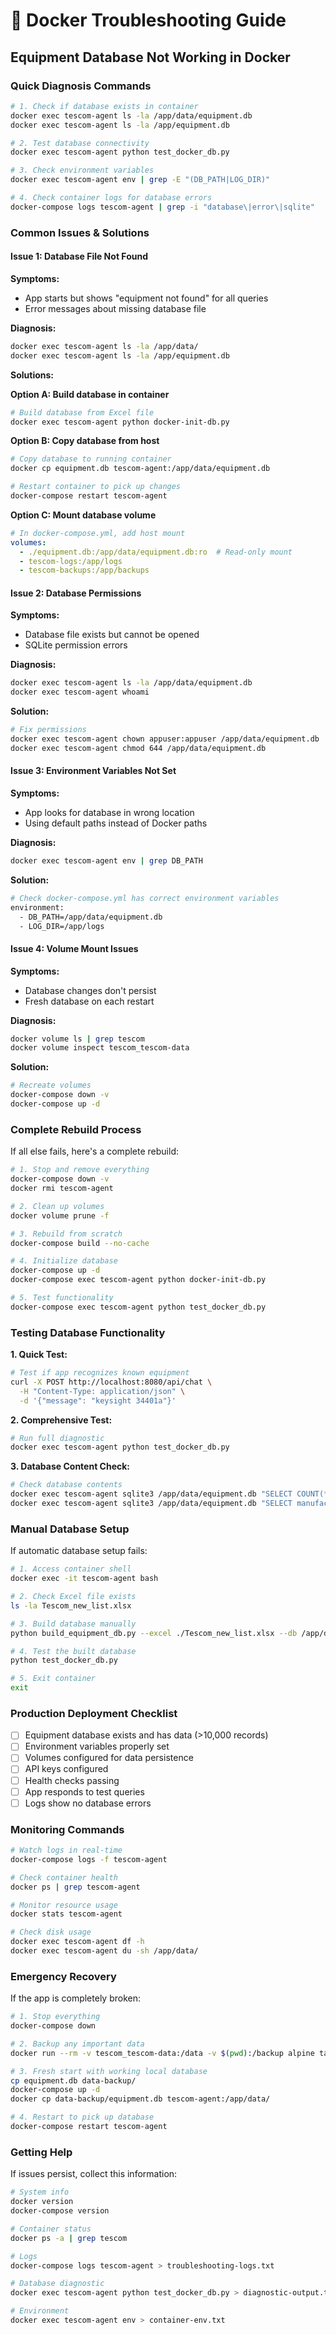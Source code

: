 # 🔧 Docker Troubleshooting Guide

## Equipment Database Not Working in Docker

### Quick Diagnosis Commands

```bash
# 1. Check if database exists in container
docker exec tescom-agent ls -la /app/data/equipment.db
docker exec tescom-agent ls -la /app/equipment.db

# 2. Test database connectivity
docker exec tescom-agent python test_docker_db.py

# 3. Check environment variables
docker exec tescom-agent env | grep -E "(DB_PATH|LOG_DIR)"

# 4. Check container logs for database errors
docker-compose logs tescom-agent | grep -i "database\|error\|sqlite"
```

### Common Issues & Solutions

#### Issue 1: Database File Not Found

**Symptoms:**
- App starts but shows "equipment not found" for all queries
- Error messages about missing database file

**Diagnosis:**
```bash
docker exec tescom-agent ls -la /app/data/
docker exec tescom-agent ls -la /app/equipment.db
```

**Solutions:**

**Option A: Build database in container**
```bash
# Build database from Excel file
docker exec tescom-agent python docker-init-db.py
```

**Option B: Copy database from host**
```bash
# Copy database to running container
docker cp equipment.db tescom-agent:/app/data/equipment.db

# Restart container to pick up changes
docker-compose restart tescom-agent
```

**Option C: Mount database volume**
```yaml
# In docker-compose.yml, add host mount
volumes:
  - ./equipment.db:/app/data/equipment.db:ro  # Read-only mount
  - tescom-logs:/app/logs
  - tescom-backups:/app/backups
```

#### Issue 2: Database Permissions

**Symptoms:**
- Database file exists but cannot be opened
- SQLite permission errors

**Diagnosis:**
```bash
docker exec tescom-agent ls -la /app/data/equipment.db
docker exec tescom-agent whoami
```

**Solution:**
```bash
# Fix permissions
docker exec tescom-agent chown appuser:appuser /app/data/equipment.db
docker exec tescom-agent chmod 644 /app/data/equipment.db
```

#### Issue 3: Environment Variables Not Set

**Symptoms:**
- App looks for database in wrong location
- Using default paths instead of Docker paths

**Diagnosis:**
```bash
docker exec tescom-agent env | grep DB_PATH
```

**Solution:**
```bash
# Check docker-compose.yml has correct environment variables
environment:
  - DB_PATH=/app/data/equipment.db
  - LOG_DIR=/app/logs
```

#### Issue 4: Volume Mount Issues

**Symptoms:**
- Database changes don't persist
- Fresh database on each restart

**Diagnosis:**
```bash
docker volume ls | grep tescom
docker volume inspect tescom_tescom-data
```

**Solution:**
```bash
# Recreate volumes
docker-compose down -v
docker-compose up -d
```

### Complete Rebuild Process

If all else fails, here's a complete rebuild:

```bash
# 1. Stop and remove everything
docker-compose down -v
docker rmi tescom-agent

# 2. Clean up volumes
docker volume prune -f

# 3. Rebuild from scratch
docker-compose build --no-cache

# 4. Initialize database
docker-compose up -d
docker-compose exec tescom-agent python docker-init-db.py

# 5. Test functionality
docker-compose exec tescom-agent python test_docker_db.py
```

### Testing Database Functionality

**1. Quick Test:**
```bash
# Test if app recognizes known equipment
curl -X POST http://localhost:8080/api/chat \
  -H "Content-Type: application/json" \
  -d '{"message": "keysight 34401a"}'
```

**2. Comprehensive Test:**
```bash
# Run full diagnostic
docker exec tescom-agent python test_docker_db.py
```

**3. Database Content Check:**
```bash
# Check database contents
docker exec tescom-agent sqlite3 /app/data/equipment.db "SELECT COUNT(*) FROM equipment;"
docker exec tescom-agent sqlite3 /app/data/equipment.db "SELECT manufacturer, model FROM equipment LIMIT 5;"
```

### Manual Database Setup

If automatic database setup fails:

```bash
# 1. Access container shell
docker exec -it tescom-agent bash

# 2. Check Excel file exists
ls -la Tescom_new_list.xlsx

# 3. Build database manually
python build_equipment_db.py --excel ./Tescom_new_list.xlsx --db /app/data/equipment.db --rebuild --report

# 4. Test the built database
python test_docker_db.py

# 5. Exit container
exit
```

### Production Deployment Checklist

- [ ] Equipment database exists and has data (>10,000 records)
- [ ] Environment variables properly set
- [ ] Volumes configured for data persistence
- [ ] API keys configured
- [ ] Health checks passing
- [ ] App responds to test queries
- [ ] Logs show no database errors

### Monitoring Commands

```bash
# Watch logs in real-time
docker-compose logs -f tescom-agent

# Check container health
docker ps | grep tescom-agent

# Monitor resource usage
docker stats tescom-agent

# Check disk usage
docker exec tescom-agent df -h
docker exec tescom-agent du -sh /app/data/
```

### Emergency Recovery

If the app is completely broken:

```bash
# 1. Stop everything
docker-compose down

# 2. Backup any important data
docker run --rm -v tescom_tescom-data:/data -v $(pwd):/backup alpine tar czf /backup/data-backup.tar.gz -C /data .

# 3. Fresh start with working local database
cp equipment.db data-backup/
docker-compose up -d
docker cp data-backup/equipment.db tescom-agent:/app/data/

# 4. Restart to pick up database
docker-compose restart tescom-agent
```

### Getting Help

If issues persist, collect this information:

```bash
# System info
docker version
docker-compose version

# Container status
docker ps -a | grep tescom

# Logs
docker-compose logs tescom-agent > troubleshooting-logs.txt

# Database diagnostic
docker exec tescom-agent python test_docker_db.py > diagnostic-output.txt

# Environment
docker exec tescom-agent env > container-env.txt
```
